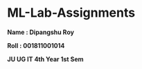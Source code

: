 # ML-Lab-Assignments

**Name : Dipangshu Roy**

**Roll : 001811001014**

**JU UG IT 4th Year 1st Sem**
